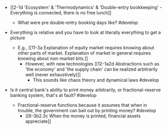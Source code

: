 - [[2-1d 'Ecosystem' & 'Thermodynamics' & 'Double-entry bookkeeping' - Everything is connected, there is no free lunch]]
	- What were pre double-entry booking days like? #develop

- Everything is relative and you have to look at literally everything to get a picture
	- E.g., [[11-3a Explanation of equity market requires knowing about other parts of market. Explanation of market in general requires knowing about non-market bits.]]
		- However, with new technologies [[12-1a2d Abstractions such as 'the economy' and 'the supply chain' can be realized arbitrarily well (never exhaustively)]]
			- This sounds like chaos theory and dynamical laws #develop

- Is it central bank's ability to print money arbitrarily, or fractional-reserve banking system, that's at fault? #develop
	- Fractional-reserve functions because it assumes that when in trouble, the government can bail out by printing money? #develop
		- [[6-3b2.3c When the money is printed, financial assets appreciate]]

